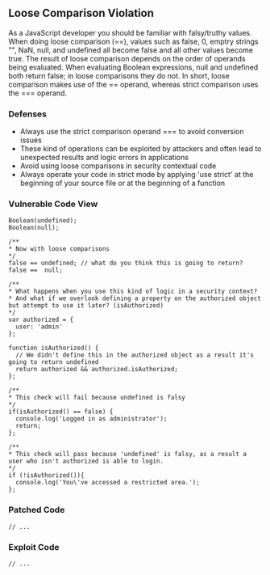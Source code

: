 ## Loose Comparison Violation
As a JavaScript developer you should be familiar with falsy/truthy values. When doing loose comparison (==), values such as false, 0, emptry strings "", NaN, null, and undefined all become false and all other values become true. The result of loose comparison depends on the order of operands being evaluated. When evaluating Boolean expressions, null and undefined both return false; in loose comparisons they do not. In short, loose comparison makes use of the == operand, whereas strict comparison uses the === operand.


### Defenses
- Always use the strict comparison operand === to avoid conversion issues
- These kind of operations can be exploited by attackers and often lead to unexpected results and logic errors in applications
- Avoid using loose comparisons in security contextual code
- Always operate your code in strict mode by applying 'use strict' at the beginning of your source file or at the beginning of a function

### Vulnerable Code View
```
Boolean(undefined);
Boolean(null);

/**
* Now with loose comparisons
*/
false == undefined; // what do you think this is going to return?
false ==  null;

/**
* What happens when you use this kind of logic in a security context?
* And what if we overlook defining a property on the authorized object but attempt to use it later? (isAuthorized)
*/
var authorized = {
  user: 'admin'
};

function isAuthorized() {
  // We didn't define this in the authorized object as a result it's going to return undefined
  return authorized && authorized.isAuthorized;
};

/**
* This check will fail because undefined is falsy
*/
if(isAuthorized() == false) {
  console.log('Logged in as administrator');
  return;
};

/**
* This check will pass because 'undefined' is falsy, as a result a user who isn't authorized is able to login.
*/
if (!isAuthorized()){
  console.log('You\'ve accessed a restricted area.');
};

```
### Patched Code
```
// ...
```

### Exploit Code
```
// ...
```